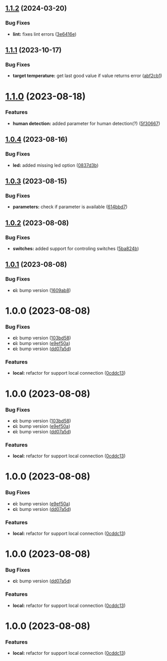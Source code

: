 ## [1.1.2](https://github.com/danielkaldheim/pyairstage/compare/v1.1.1...v1.1.2) (2024-03-20)


### Bug Fixes

* **lint:** fixes lint errors ([3e6416e](https://github.com/danielkaldheim/pyairstage/commit/3e6416eec5ac111642fb294a520298827e76e22a))

## [1.1.1](https://github.com/danielkaldheim/pyairstage/compare/v1.1.0...v1.1.1) (2023-10-17)


### Bug Fixes

* **target temperature:** get last good value if value returns error ([abf2cb1](https://github.com/danielkaldheim/pyairstage/commit/abf2cb1994ecee56bc12f0fac125acc5c7795288))

# [1.1.0](https://github.com/danielkaldheim/pyairstage/compare/v1.0.4...v1.1.0) (2023-08-18)


### Features

* **human detection:** added parameter for human detection(?) ([5f30667](https://github.com/danielkaldheim/pyairstage/commit/5f30667736e885e702ca07a82fc8d6afd227a4f1))

## [1.0.4](https://github.com/danielkaldheim/pyairstage/compare/v1.0.3...v1.0.4) (2023-08-16)


### Bug Fixes

* **led:** added missing led option ([0837d3b](https://github.com/danielkaldheim/pyairstage/commit/0837d3bcefe441fa8f6f4ccddd9097a456974ddb))

## [1.0.3](https://github.com/danielkaldheim/pyairstage/compare/v1.0.2...v1.0.3) (2023-08-15)


### Bug Fixes

* **parameters:** check if parameter is available ([614bbd7](https://github.com/danielkaldheim/pyairstage/commit/614bbd7e723759af15b250005b0540630f7b9b19))

## [1.0.2](https://github.com/danielkaldheim/pyairstage/compare/v1.0.1...v1.0.2) (2023-08-08)


### Bug Fixes

* **switches:** added support for controling switches ([5ba824b](https://github.com/danielkaldheim/pyairstage/commit/5ba824bb00f9a5baae4eabfa89a0cc34b8ff3b8c))

## [1.0.1](https://github.com/danielkaldheim/pyairstage/compare/v1.0.0...v1.0.1) (2023-08-08)


### Bug Fixes

* **ci:** bump version ([1609ab8](https://github.com/danielkaldheim/pyairstage/commit/1609ab82d750528611fe84c078fbd9de091b601b))

# 1.0.0 (2023-08-08)


### Bug Fixes

* **ci:** bump version ([103bd58](https://github.com/danielkaldheim/pyairstage/commit/103bd58f162982875e65cfa47f0c2619ac0d3db2))
* **ci:** bump version ([e9ef50a](https://github.com/danielkaldheim/pyairstage/commit/e9ef50acc26e71a99263523be3d860c1e9ce75ff))
* **ci:** bump version ([dd07a5d](https://github.com/danielkaldheim/pyairstage/commit/dd07a5dbc4af8cc63962a722aad35255afdb8653))


### Features

* **local:** refactor for support local connection ([0cddc13](https://github.com/danielkaldheim/pyairstage/commit/0cddc136adab65575693362ba88752c7614f0279))

# 1.0.0 (2023-08-08)


### Bug Fixes

* **ci:** bump version ([103bd58](https://github.com/danielkaldheim/pyairstage/commit/103bd58f162982875e65cfa47f0c2619ac0d3db2))
* **ci:** bump version ([e9ef50a](https://github.com/danielkaldheim/pyairstage/commit/e9ef50acc26e71a99263523be3d860c1e9ce75ff))
* **ci:** bump version ([dd07a5d](https://github.com/danielkaldheim/pyairstage/commit/dd07a5dbc4af8cc63962a722aad35255afdb8653))


### Features

* **local:** refactor for support local connection ([0cddc13](https://github.com/danielkaldheim/pyairstage/commit/0cddc136adab65575693362ba88752c7614f0279))

# 1.0.0 (2023-08-08)


### Bug Fixes

* **ci:** bump version ([e9ef50a](https://github.com/danielkaldheim/pyairstage/commit/e9ef50acc26e71a99263523be3d860c1e9ce75ff))
* **ci:** bump version ([dd07a5d](https://github.com/danielkaldheim/pyairstage/commit/dd07a5dbc4af8cc63962a722aad35255afdb8653))


### Features

* **local:** refactor for support local connection ([0cddc13](https://github.com/danielkaldheim/pyairstage/commit/0cddc136adab65575693362ba88752c7614f0279))

# 1.0.0 (2023-08-08)


### Bug Fixes

* **ci:** bump version ([dd07a5d](https://github.com/danielkaldheim/pyairstage/commit/dd07a5dbc4af8cc63962a722aad35255afdb8653))


### Features

* **local:** refactor for support local connection ([0cddc13](https://github.com/danielkaldheim/pyairstage/commit/0cddc136adab65575693362ba88752c7614f0279))

# 1.0.0 (2023-08-08)


### Features

* **local:** refactor for support local connection ([0cddc13](https://github.com/danielkaldheim/pyairstage/commit/0cddc136adab65575693362ba88752c7614f0279))
